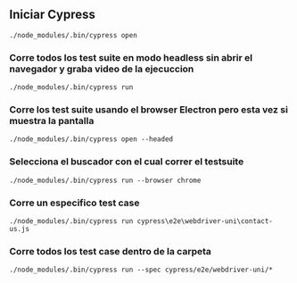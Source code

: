 ## Iniciar Cypress
`./node_modules/.bin/cypress open`

### Corre todos los test suite en modo headless sin abrir el navegador y graba video de la ejecuccion
`./node_modules/.bin/cypress run`

### Corre los test suite usando el browser Electron pero esta vez si muestra la pantalla
`./node_modules/.bin/cypress open --headed`

### Selecciona el buscador con el cual correr el testsuite
`./node_modules/.bin/cypress run --browser chrome`

### Corre un especifico test case
`./node_modules/.bin/cypress run cypress\e2e\webdriver-uni\contact-us.js`

### Corre todos los test case dentro de la carpeta
`./node_modules/.bin/cypress run --spec cypress/e2e/webdriver-uni/*`
